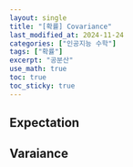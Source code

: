 ```yaml
---
layout: single
title: "[확률] Covariance"
last_modified_at: 2024-11-24
categories: ["인공지능 수학"]
tags: ["확률"]
excerpt: "공분산"
use_math: true
toc: true
toc_sticky: true
---
```


## Expectation

## Varaiance
